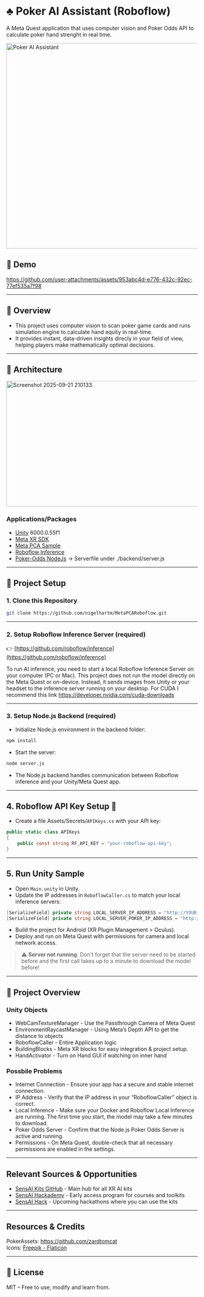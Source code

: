 # ♣️ Poker AI Assistant (Roboflow)
A Meta Quest application that uses computer vision and Poker Odds API to calculate poker hand strenght in real time.

<img src="https://github.com/user-attachments/assets/77c3c56a-8e14-46db-b135-75bf267cb436" alt="Poker AI Assistant" width="540px">

## 🎴 Demo

https://github.com/user-attachments/assets/953abc4d-e776-432c-92ec-77ef535a7f98

---

## 🔎 Overview
* This project uses computer vision to scan poker game cards and runs simulation engine to calculate hand equity in real-time.
* It provides instant, data-driven insights direcly in your field of view, helping players make mathematically optimal decisions. 

---

## 🏢 Architecture
<img width="640" height="330" alt="Screenshot 2025-09-21 210133" src="https://github.com/user-attachments/assets/d43c6a1a-086c-4fbd-acf5-b05ff4dbac38" />

### Applications/Packages
* [Unity](https://unity.com/) 6000.0.55f1
* [Meta XR SDK](https://assetstore.unity.com/packages/tools/integration/meta-xr-all-in-one-sdk-269657)
* [Meta PCA Sample](https://github.com/oculus-samples/Unity-PassthroughCameraApiSamples)
* [Roboflow Inference](https://github.com/roboflow/inference)
* [Poker-Odds NodeJs](https://github.com/cookpete/poker-odds) -> Serverfile under ./backend/server.js

---

## 🚀 Project Setup

### 1. Clone this Repository
```bash
git clone https://github.com/nigelhartm/MetaPCARoboflow.git
````
---

### 2. Setup Roboflow Inference Server (required)

👉 [https://github.com/roboflow/inference](https://github.com/roboflow/inference)

To run AI inference, you need to start a local Roboflow Inference Server on your computer (PC or Mac).
This project does not run the model directly on the Meta Quest or on-device. Instead, it sends images from Unity or your headset to the inference server running on your desktop.
For CUDA I recommend this link https://developer.nvidia.com/cuda-downloads

---

### 3. Setup Node.js Backend (required)
* Initialize Node.js environment in the backend folder:
```bash
npm install
````
* Start the server:
```bash
node server.js
````
* The Node.js backend handles communication between Roboflow inference and your Unity/Meta Quest app.

---

## 4. Roboflow API Key Setup 🔑 

* Create a file Assets/Secrets/`APIKeys.cs` with your API key:

```csharp
public static class APIKeys
{
    public const string RF_API_KEY = "your-roboflow-api-key";
}
```
---

## 5. Run Unity Sample

* Open `Main.unity` in Unity.
* Update the IP addresses in `RoboflowCaller.cs` to match your local inference servers:

```csharp
[SerializeField] private string LOCAL_SERVER_IP_ADDRESS = "http://YOUR_COMPUTER_IP:9001";        // Main scene
[SerializeField] private string LOCAL_SERVER_POKER_IP_ADDRESS = "http://YOUR_COMPUTER_IP:3000"; // PokerOdd scene
```
* Build the project for Android (XR Plugin Management > Oculus).
* Deploy and run on Meta Quest with permissions for camera and local network access.

> :warning: **Server not running**: Don't forget that the server need to be started before and the first call takes up to a minute to download the model before!

---

## 📝 Project Overview
### Unity Objects
* WebCamTextureManager - Use the Passthrough Camera of Meta Quest
* EnvironmentRaycastManager - Using Meta’s Depth API to get the distance to objects
* RoboflowCaller - Entire Application logic
* BuildingBlocks - Meta XR blocks for easy integration & project setup.
* HandActivator - Turn on Hand GUI if watching on inner hand

### Possbile Problems
* Internet Connection - Ensure your app has a secure and stable internet connection.
* IP Address - Verify that the IP address in your “RoboflowCaller” object is correct.
* Local Inference - Make sure your Docker and Roboflow Local Inference are running. The first time you start, the model may take a few minutes to download.
* Poker Odds Server - Confirm that the Node.js Poker Odds Server is active and running.
* Permissions - On Meta Quest, double-check that all necessary permissions are enabled in the settings.

---

## Relevant Sources & Opportunities

* [SensAI Kits GitHub](https://github.com/XRBootcamp/SensAIKits) - Main hub for all XR AI kits
* [SensAI Hackademy](https://www.sensaihackademy.com) - Early access program for courses and toolkits
* [SensAI Hack](https://sensaihack.com) - Upcoming hackathons where you can use the kits

---

## Resources & Credits
PokerAssets: https://github.com/zardtomcat <br>
Icons: <a href="https://www.flaticon.com/free-icons/poker" title="poker icons">Freepik - Flaticon</a>

---

## 📄 License
MIT – Free to use, modify and learn from.
